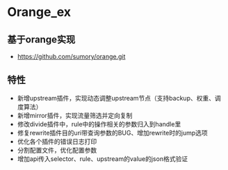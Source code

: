 # Orange_ex

## 基于orange实现
- https://github.com/sumory/orange.git

## 特性

- 新增upstream插件，实现动态调整upstream节点（支持backup、权重、调度算法）
- 新增mirror插件，实现流量筛选并定向复制
- 修改divide插件中，rule中的操作相关的参数归入到handle里
- 修复rewrite插件目的uri带查询参数的BUG、增加rewrite时的jump选项
- 优化各个插件的错误日志打印
- 分割配置文件，优化配置参数
- 增加api传入selector、rule、upstream的value的json格式验证
